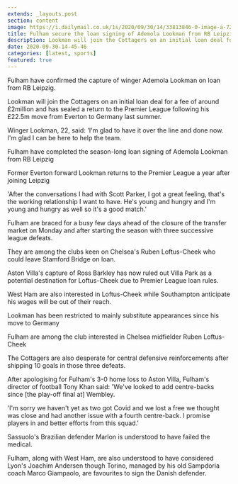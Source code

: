 ```yaml
---
extends: _layouts.post
section: content
image: https://i.dailymail.co.uk/1s/2020/09/30/14/33813846-0-image-a-72_1601472915127.jpg 
title: Fulham secure the loan signing of Ademola Lookman from RB Leipzig 
description: Lookman will join the Cottagers on an initial loan deal for a fee of around £2million and has sealed a return to the Premier League following his £22.5m move from Everton to Germany last summer. 
date: 2020-09-30-14-45-46 
categories: [latest, sports] 
featured: true 
--- 
```

Fulham have confirmed the capture of winger Ademola Lookman on loan from RB Leipzig.

Lookman will join the Cottagers on an initial loan deal for a fee of around £2million and has sealed a return to the Premier League following his £22.5m move from Everton to Germany last summer.

Winger Lookman, 22, said: 'I'm glad to have it over the line and done now. I'm glad I can be here to help the team.

Fulham have completed the season-long loan signing of Ademola Lookman from RB Leipzig

Former Everton forward Lookman returns to the Premier League a year after joining Leipzig

'After the conversations I had with Scott Parker, I got a great feeling, that's the working relationship I want to have. He's young and hungry and I'm young and hungry as well so it's a good match.'

Fulham are braced for a busy few days ahead of the closure of the transfer market on Monday and after starting the season with three successive league defeats.

They are among the clubs keen on Chelsea's Ruben Loftus-Cheek who could leave Stamford Bridge on loan.

Aston Villa's capture of Ross Barkley has now ruled out Villa Park as a potential destination for Loftus-Cheek due to Premier League loan rules.

West Ham are also interested in Loftus-Cheek while Southampton anticipate his wages will be out of their reach.

Lookman has been restricted to mainly substitute appearances since his move to Germany

Fulham are among the club interested in Chelsea midfielder Ruben Loftus-Cheek

The Cottagers are also desperate for central defensive reinforcements after shipping 10 goals in those three defeats.

After apologising for Fulham's 3-0 home loss to Aston Villa, Fulham's director of football Tony Khan said: 'We've looked to add centre-backs since [the play-off final at] Wembley.

'I'm sorry we haven't yet as two got Covid and we lost a free we thought was close and had another issue with a fourth centre-back. I promise players in and better efforts from this squad.'

Sassuolo's Brazilian defender Marlon is understood to have failed the medical.

Fulham, along with West Ham, are also understood to have considered Lyon's Joachim Andersen though Torino, managed by his old Sampdoria coach Marco Giampaolo, are favourites to sign the Danish defender. 

